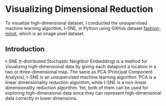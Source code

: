 # Visualizing Dimensional Reduction
To visualize high-dimensional dataset, I conducted the unsupervised machine learning algorithm, t-SNE, in Python using GitHub dataset [fashion-minst](https://github.com/zalandoresearch/fashion-mnist), which is an image pixel dataset.
## Introduction
t-SNE (t-distributed Stochastic Neighbor Embedding) is a method for visualizing high-dimensional data by giving each datapoint a location in a two or three-dimensional map. The same as PCA (Principal Component Analysis), t-SNE is an unsupervised machine learning algorithm. PCA is a linear dimensionality reduction algorithm, while t-SNE is a non-linear dimensionality reduction algorithm. Yet, both of them can be used for exploring high-dimensional data since they can represent high-dimensional data correctly in lower dimensions.

